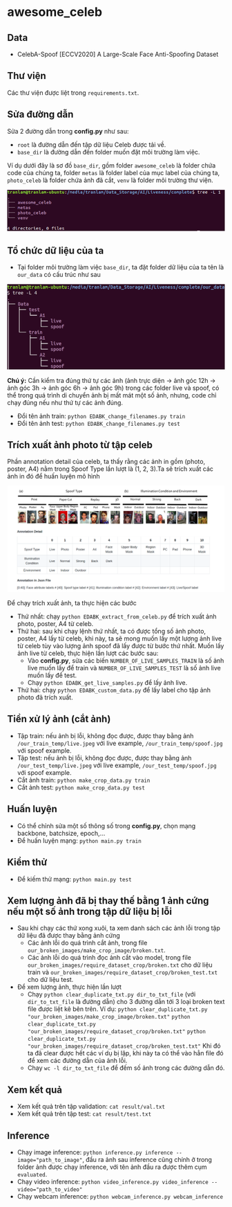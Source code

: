 # awesome_celeb

## Data
- CelebA-Spoof [ECCV2020] A Large-Scale Face Anti-Spoofing Dataset


## Thư viện
Các thư viện được liệt trong `requirements.txt`.

## Sửa đường dẫn
Sửa 2 đường dẫn trong **config.py** như sau:
- `root` là đường dẫn đến tập dữ liệu Celeb được tải về.
- `base_dir` là đường dẫn đến folder muốn đặt môi trường làm việc.

Ví dụ dưới đây là sơ đồ `base_dir`, gồm folder `awesome_celeb` là folder chứa code của chúng ta, folder `metas` là folder label của mục label của chúng ta, `photo_celeb` là folder chứa ảnh đã cắt, `venv` là folder môi trường thư viện.

![directory detail](dir.png)

## Tổ chức dữ liệu của ta
- Tại folder môi trường làm việc `base_dir`, ta đặt folder dữ liệu của ta tên là `our_data` có cấu trúc như sau

![our data](our_data.png)

**Chú ý:** Cần kiểm tra đúng thứ tự các ảnh (ảnh trực diện -> ảnh góc 12h -> ảnh góc 3h -> ảnh góc 6h -> ảnh góc 9h) trong các folder live và spoof, có thể trong quá trình di chuyển ảnh bị mất mát một số ảnh, nhưng, code chỉ chạy đúng nếu như thứ tự các ảnh đúng.
- Đổi tên ảnh train: `python EDABK_change_filenames.py train`
- Đổi tên ảnh test: `python EDABK_change_filenames.py test`

## Trích xuất ảnh photo từ tập celeb
Phần annotation detail của celeb, ta thấy rằng các ảnh in gồm (photo, poster, A4) nằm trong Spoof Type lần lượt là (1, 2, 3).Ta sẽ trích xuất các ảnh in đó để huấn luyện mô hình

![annotation detail](annotation.png)

Để chạy trích xuất ảnh, ta thực hiện các bước
- Thứ nhất: chạy `python EDABK_extract_from_celeb.py` để trích xuất ảnh photo, poster, A4 từ celeb.
- Thứ hai: sau khi chạy lệnh thứ nhất, ta có được tổng số ảnh photo, poster, A4 lấy từ celeb, khi này, ta sẽ mong muốn lấy một lượng ảnh live từ celeb tùy vào lượng ảnh spoof đã lấy được từ bước thứ nhất. Muốn lấy ảnh live từ celeb, thực hiện lần lượt các bước sau:
    - Vào **config.py**, sửa các biến `NUMBER_OF_LIVE_SAMPLES_TRAIN` là số ảnh live muốn lấy để train và `NUMBER_OF_LIVE_SAMPLES_TEST` là số ảnh live muốn lấy để test.
    - Chạy `python EDABK_get_live_samples.py` để lấy ảnh live.  
- Thứ hai: chạy `python EDABK_custom_data.py` để lấy label cho tập ảnh photo đã trích xuất.

## Tiền xử lý ảnh (cắt ảnh)
- Tập train: nếu ảnh bị lỗi, không đọc được, được thay bằng ảnh `/our_train_temp/live.jpeg` với live example, `/our_train_temp/spoof.jpg` với spoof example.
- Tập test: nếu ảnh bị lỗi, không đọc được, được thay bằng ảnh `/our_test_temp/live.jpeg` với live example, `/our_test_temp/spoof.jpg` với spoof example.
- Cắt ảnh train: `python make_crop_data.py train`
- Cắt ảnh test: `python make_crop_data.py test`

## Huấn luyện
- Có thể chỉnh sửa một số thông số trong **config.py**, chọn mạng backbone, batchsize, epoch,...
- Để huấn luyện mạng: `python main.py train`

## Kiểm thử
- Để kiếm thử mạng: `python main.py test`

## Xem lượng ảnh đã bị thay thế bằng 1 ảnh cứng nếu một số ảnh trong tập dữ liệu bị lỗi
- Sau khi chạy các thứ xong xuôi, ta xem danh sách các ảnh lỗi trong tập dữ liệu đã được thay bằng ảnh cứng
    - Các ảnh lỗi do quá trình cắt ảnh, trong file `our_broken_images/make_crop_image/broken.txt`.
    - Các ảnh lỗi do quá trình đọc ảnh cắt vào model, trong file `our_broken_images/require_dataset_crop/broken.txt` cho dữ liệu train và `our_broken_images/require_dataset_crop/broken_test.txt` cho dữ liệu test.
- Để xem lượng ảnh, thực hiện lần lượt
    - Chạy `python clear_duplicate_txt.py dir_to_txt_file` (với `dir_to_txt_file` là đường dẫn) cho 3 đường dẫn tới 3 loại broken text file được liệt kê bên trên. Ví dụ:
        `python clear_duplicate_txt.py "our_broken_images/make_crop_image/broken.txt"`
        `python clear_duplicate_txt.py "our_broken_images/require_dataset_crop/broken.txt"`
        `python clear_duplicate_txt.py "our_broken_images/require_dataset_crop/broken_test.txt"`
    Khi đó ta đã clear được hết các ví dụ bị lặp, khi này ta có thể vào hẳn file đó để xem các đường dẫn của ảnh lỗi.
    - Chạy `wc -l dir_to_txt_file` để đếm số ảnh trong các đường dẫn đó.

## Xem kết quả
- Xem kết quả trên tập validation: `cat result/val.txt`
- Xem kết quả trên tập test: `cat result/test.txt`

## Inference
- Chạy image inference: `python inference.py inference --image="path_to_image"`, đầu ra ảnh sau inference cũng chính ở trong folder ảnh được chạy inference, với tên ảnh đầu ra được thêm cụm `evaluated`.
- Chạy video inference: `python video_inference.py video_inference --video="path_to_video"`
- Chạy webcam inference: `python webcam_inference.py webcam_inference`
